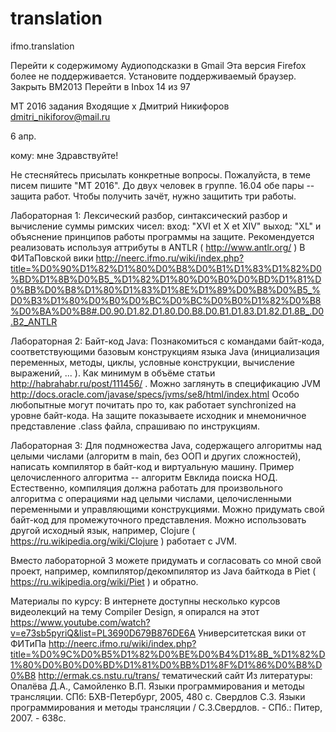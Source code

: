 # translation
ifmo.translation


Перейти к содержимому
Аудиоподсказки в Gmail
Эта версия Firefox более не поддерживается. Установите поддерживаемый браузер. Закрыть
ВМ2013
Перейти в Inbox
14 из 97
 
МТ 2016 задания
Входящие
	x
Дмитрий Никифоров <dmitri_nikiforov@mail.ru>
	
6 апр.
		
кому: мне
Здравствуйте!

Не стесняйтесь присылать конкретные вопросы. Пожалуйста, в теме писем пишите "МТ 2016".
До двух человек в группе. 16.04 обе пары -- защита работ.
Чтобы получить зачёт, нужно защитить три работы.

Лабораторная 1:
Лексический разбор, синтаксический разбор и вычисление суммы римских чисел:
вход: "XVI et X et XIV"
выход: "XL"
и объяснение принципов работы программы на защите.
Рекомендуется реализовать используя аттрибуты в ANTLR ( http://www.antlr.org/ )
В ФИТаПовской вики http://neerc.ifmo.ru/wiki/index.php?title=%D0%90%D1%82%D1%80%D0%B8%D0%B1%D1%83%D1%82%D0%BD%D1%8B%D0%B5_%D1%82%D1%80%D0%B0%D0%BD%D1%81%D0%BB%D0%B8%D1%80%D1%83%D1%8E%D1%89%D0%B8%D0%B5_%D0%B3%D1%80%D0%B0%D0%BC%D0%BC%D0%B0%D1%82%D0%B8%D0%BA%D0%B8#.D0.90.D1.82.D1.80.D0.B8.D0.B1.D1.83.D1.82.D1.8B_.D0.B2_ANTLR

Лабораторная 2:
Байт-код Java:
Познакомиться с командами байт-кода, соответствующими базовым конструкциям языка Java (инициализация переменных, методы, циклы, условные конструкции, вычисление выражений, ... ). Как минимум в объёме статьи http://habrahabr.ru/post/111456/ .
Можно заглянуть в спецификацию JVM http://docs.oracle.com/javase/specs/jvms/se8/html/index.html 
Особо любопытные могут почитать про то, как работает synchronized на уровне байт-кода.
На защите показываете исходник и мнемоничное представление .class файла, спрашиваю по инструкциям.

Лабораторная 3:
Для подмножества Java, содержащего алгоритмы над целыми числами (алгоритм в main, без ООП и других сложностей), написать компилятор в байт-код и виртуальную машину.
Пример целочисленного алгоритма -- алгоритм Евклида поиска НОД.
Естественно, компиляция должна работать для произвольного алгоритма с операциями над целыми числами, целочисленными переменными и управляющими конструкциями.
Можно придумать свой байт-код для промежуточного представления. Можно использовать другой исходный язык, например, Clojure ( https://ru.wikipedia.org/wiki/Clojure ) работает с JVM.

Вместо лабораторной 3 можете придумать и согласовать со мной свой проект, например, компилятор/декомпилятор из Java байткода в Piet ( https://ru.wikipedia.org/wiki/Piet  ) и обратно.

Материалы по курсу:
В интернете доступны несколько курсов видеолекций на тему Compiler Design, я опирался на этот https://www.youtube.com/watch?v=e73sb5pyriQ&list=PL3690D679B876DE6A
Университетская вики от ФИТиПа http://neerc.ifmo.ru/wiki/index.php?title=%D0%9C%D0%B5%D1%82%D0%BE%D0%B4%D1%8B_%D1%82%D1%80%D0%B0%D0%BD%D1%81%D0%BB%D1%8F%D1%86%D0%B8%D0%B8
http://ermak.cs.nstu.ru/trans/ тематический сайт
Из литературы:
Опалёва Д.А., Самойленко В.П. Языки программирования и методы трансляции. СПб: БХВ-Петербург, 2005, 480 с.
Свердлов С.З. Языки программирования и методы трансляции / С.З.Свердлов. - СПб.: Питер, 2007. - 638с.
